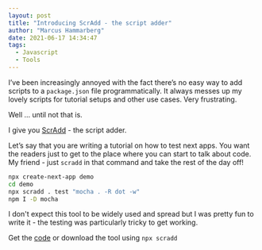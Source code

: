 ```yaml
---
layout: post
title: "Introducing ScrAdd - the script adder"
author: "Marcus Hammarberg"
date: 2021-06-17 14:34:47
tags:
  - Javascript
  - Tools
---
```


I’ve been increasingly annoyed with the fact there’s no easy way to add scripts to a `package.json` file programmatically. It always messes up my lovely scripts for tutorial setups and other use cases. Very frustrating.

Well … until not that is.

I give you [ScrAdd](https://www.npmjs.com/package/scradd) - the script adder.

Let’s say that you are writing a tutorial on how to test next apps. You want the readers just to get to the place where you can start to talk about code. My friend - just `scradd` in that command and take the rest of the day off!

```bash
npx create-next-app demo
cd demo
npx scradd . test "mocha . -R dot -w"
npm I -D mocha
```

I don't expect this tool to be widely used and spread but I was pretty fun to write it - the testing was particularly tricky to get working.

Get the [code](https://github.com/marcusoftnet/scradd) or download the tool using `npx scradd`
